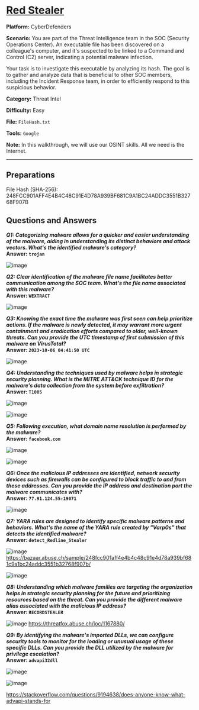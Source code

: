 # <a href="https://cyberdefenders.org/blueteam-ctf-challenges/red-stealer//">Red Stealer</a>

**Platform:** CyberDefenders

**Scenario:** You are part of the Threat Intelligence team in the SOC (Security Operations Center). An executable file has been discovered on a colleague's computer, and it's suspected to be linked to a Command and Control (C2) server, indicating a potential malware infection.

Your task is to investigate this executable by analyzing its hash. The goal is to gather and analyze data that is beneficial to other SOC members, including the Incident Response team, in order to efficiently respond to this suspicious behavior.

**Category:** Threat Intel

**Difficulty:** Easy

**File:** `FileHash.txt`

**Tools:** `Google` 

**Note:** In this walkthrough, we will use our OSINT skills. All we need is the Internet.

---

## **Preparations**

File Hash (SHA-256): 248FCC901AFF4E4B4C48C91E4D78A939BF681C9A1BC24ADDC3551B32768F907B

## **Questions and Answers**

***Q1: Categorizing malware allows for a quicker and easier understanding of the malware, aiding in understanding its distinct behaviors and attack vectors. What's the identified malware's category?***  
**Answer: `trojan`**

![image](https://github.com/user-attachments/assets/c78af3ba-e07e-4ffc-b093-995614ed2739)



***Q2: Clear identification of the malware file name facilitates better communication among the SOC team. What's the file name associated with this malware?***  
**Answer: `WEXTRACT`**

![image](https://github.com/user-attachments/assets/c8f1b182-881c-48ed-938c-8838168622be)


***Q3: Knowing the exact time the malware was first seen can help prioritize actions. If the malware is newly detected, it may warrant more urgent containment and eradication efforts compared to older, well-known threats. Can you provide the UTC timestamp of first submission of this malware on VirusTotal?***  
**Answer: `2023-10-06 04:41:50 UTC`**

![image](https://github.com/user-attachments/assets/320cedc7-dd3b-4b7e-82ff-1eb2a6cb511f)


***Q4: Understanding the techniques used by malware helps in strategic security planning. What is the MITRE ATT&CK technique ID for the malware's data collection from the system before exfiltration?***  
**Answer: `T1005`**

![image](https://github.com/user-attachments/assets/77cfaf7e-5f9e-415d-a533-584550a104f1)

![image](https://github.com/user-attachments/assets/4066e8a9-3f6d-441a-9647-3e4a59519c6e)

***Q5: Following execution, what domain name resolution is performed by the malware?***  
**Answer: `facebook.com`**

![image](https://github.com/user-attachments/assets/ec542739-1ac7-491a-98fd-14d8eae726c3)


![image](https://github.com/user-attachments/assets/411eb2c8-de90-4fa2-bf73-cc7d89dfad7f)


***Q6: Once the malicious IP addresses are identified, network security devices such as firewalls can be configured to block traffic to and from these addresses. Can you provide the IP address and destination port the malware communicates with?***  
**Answer: `77.91.124.55:19071`**

![image](https://github.com/user-attachments/assets/9065fe28-a5e5-4d5d-a92f-d4d01f83af5b)


***Q7: YARA rules are designed to identify specific malware patterns and behaviors. What's the name of the YARA rule created by "Varp0s" that detects the identified malware?***  
**Answer: `detect_Redline_Stealer`**

![image](https://github.com/user-attachments/assets/336e015e-889b-41c6-bcf8-66abf466c15a)
https://bazaar.abuse.ch/sample/248fcc901aff4e4b4c48c91e4d78a939bf681c9a1bc24addc3551b32768f907b/

![image](https://github.com/user-attachments/assets/f44f8744-5fbc-4a1a-8d38-387af30bf131)


***Q8: Understanding which malware families are targeting the organization helps in strategic security planning for the future and prioritizing resources based on the threat. Can you provide the different malware alias associated with the malicious IP address?***  
**Answer: `RECORDSTEALER`**

![image](https://github.com/user-attachments/assets/8462a38a-05f4-4d55-9bd8-c6f6a037af3b)
https://threatfox.abuse.ch/ioc/1167880/

***Q9: By identifying the malware's imported DLLs, we can configure security tools to monitor for the loading or unusual usage of these specific DLLs. Can you provide the DLL utilized by the malware for privilege escalation?***  
**Answer: `advapi32dll`**

![image](https://github.com/user-attachments/assets/b35d28d9-7daa-492c-a4a0-cad53f7a954b)

![image](https://github.com/user-attachments/assets/ff71a41c-aee7-4936-a767-b83cc3bd1e2f)

https://stackoverflow.com/questions/9194638/does-anyone-know-what-advapi-stands-for
